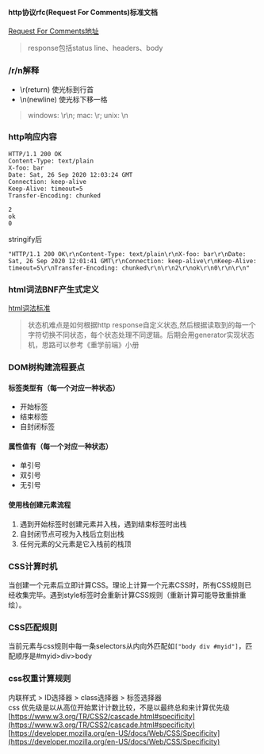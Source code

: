 #### http协议rfc(Request For Comments)标准文档
[Request For Comments地址](https://tools.ietf.org/html/rfc2616)
> response包括status line、headers、body

### /r/n解释
- \r(return) 使光标到行首
- \n(newline) 使光标下移一格
> windows: \r\n; mac: \r; unix: \n

### http响应内容
```
HTTP/1.1 200 OK
Content-Type: text/plain
X-foo: bar
Date: Sat, 26 Sep 2020 12:03:24 GMT
Connection: keep-alive
Keep-Alive: timeout=5
Transfer-Encoding: chunked

2
ok
0
```
stringify后
```
"HTTP/1.1 200 OK\r\nContent-Type: text/plain\r\nX-foo: bar\r\nDate: Sat, 26 Sep 2020 12:01:41 GMT\r\nConnection: keep-alive\r\nKeep-Alive: timeout=5\r\nTransfer-Encoding: chunked\r\n\r\n2\r\nok\r\n0\r\n\r\n"
```
### html词法BNF产生式定义
[html词法标准](https://html.spec.whatwg.org/multipage/parsing.html#tokenization)
> 状态机难点是如何根据http response自定义状态,然后根据读取到的每一个字符切换不同状态，每个状态处理不同逻辑。后期会用generator实现状态机，思路可以参考《重学前端》小册


### DOM树构建流程要点
#### 标签类型有（每一个对应一种状态）
- 开始标签
- 结束标签
- 自封闭标签
#### 属性值有（每一个对应一种状态）
- 单引号
- 双引号
- 无引号
#### 使用栈创建元素流程
1. 遇到开始标签时创建元素并入栈，遇到结束标签时出栈
2. 自封闭节点可视为入栈后立刻出栈
3. 任何元素的父元素是它入栈前的栈顶

### CSS计算时机
当创建一个元素后立即计算CSS。理论上计算一个元素CSS时，所有CSS规则已经收集完毕。遇到style标签时会重新计算CSS规则（重新计算可能导致重排重绘）。

### CSS匹配规则
当前元素与css规则中每一条selectors从内向外匹配如`["body div #myid"]`，匹配顺序是#myid>div>body

### css权重计算规则
内联样式 > ID选择器 > class选择器 > 标签选择器  
css 优先级是以从高位开始累计计数比较，不是以最终总和来计算优先级
[https://www.w3.org/TR/CSS2/cascade.html#specificity](https://www.w3.org/TR/CSS2/cascade.html#specificity)  
[https://developer.mozilla.org/en-US/docs/Web/CSS/Specificity](https://developer.mozilla.org/en-US/docs/Web/CSS/Specificity)
